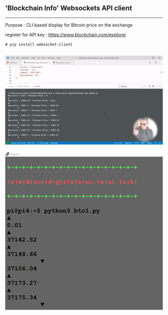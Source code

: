 ## 'Blockchain Info' Websockets API client
---

Purpose : CLI based display for Bitcoin price on the exchange

register for API key : https://www.blockchain.com/explorer

    # pip install websocket-client

![btcgif.gif](https://github.com/RGGH/BlockchainInfo_WebsocketsAPI_client/blob/main/btcgif.gif)
---
![btc_pi.png](https://github.com/RGGH/BlockchainInfo_WebsocketsAPI_client/blob/main/btc_pi.png)
